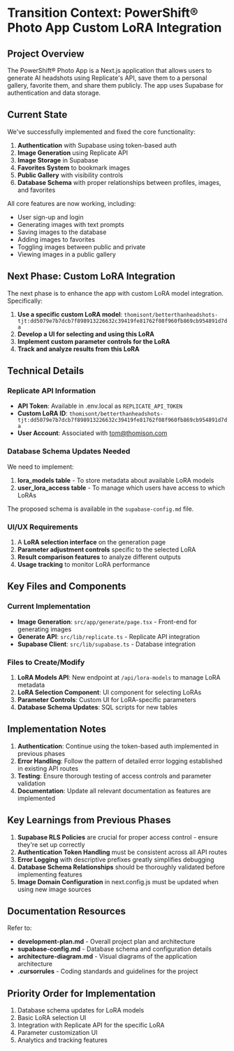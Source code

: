 # Transition Context: PowerShift® Photo App Custom LoRA Integration

## Project Overview

The PowerShift® Photo App is a Next.js application that allows users to generate AI headshots using Replicate's API, save them to a personal gallery, favorite them, and share them publicly. The app uses Supabase for authentication and data storage.

## Current State

We've successfully implemented and fixed the core functionality:

1. **Authentication** with Supabase using token-based auth
2. **Image Generation** using Replicate API
3. **Image Storage** in Supabase
4. **Favorites System** to bookmark images
5. **Public Gallery** with visibility controls
6. **Database Schema** with proper relationships between profiles, images, and favorites

All core features are now working, including:
- User sign-up and login
- Generating images with text prompts
- Saving images to the database
- Adding images to favorites
- Toggling images between public and private
- Viewing images in a public gallery

## Next Phase: Custom LoRA Integration

The next phase is to enhance the app with custom LoRA model integration. Specifically:

1. **Use a specific custom LoRA model**: `thomisont/betterthanheadshots-tjt:dd5079e7b7dcb7f898913226632c39419fe81762f08f960fb869cb954891d7da`
2. **Develop a UI for selecting and using this LoRA**
3. **Implement custom parameter controls for the LoRA**
4. **Track and analyze results from this LoRA**

## Technical Details

### Replicate API Information

- **API Token**: Available in .env.local as `REPLICATE_API_TOKEN`
- **Custom LoRA ID**: `thomisont/betterthanheadshots-tjt:dd5079e7b7dcb7f898913226632c39419fe81762f08f960fb869cb954891d7da`
- **User Account**: Associated with tom@thomison.com

### Database Schema Updates Needed

We need to implement:

1. **lora_models table** - To store metadata about available LoRA models
2. **user_lora_access table** - To manage which users have access to which LoRAs

The proposed schema is available in the `supabase-config.md` file.

### UI/UX Requirements

1. A **LoRA selection interface** on the generation page
2. **Parameter adjustment controls** specific to the selected LoRA
3. **Result comparison features** to analyze different outputs
4. **Usage tracking** to monitor LoRA performance

## Key Files and Components

### Current Implementation

- **Image Generation**: `src/app/generate/page.tsx` - Front-end for generating images
- **Generate API**: `src/lib/replicate.ts` - Replicate API integration
- **Supabase Client**: `src/lib/supabase.ts` - Database integration

### Files to Create/Modify

1. **LoRA Models API**: New endpoint at `/api/lora-models` to manage LoRA metadata
2. **LoRA Selection Component**: UI component for selecting LoRAs
3. **Parameter Controls**: Custom UI for LoRA-specific parameters
4. **Database Schema Updates**: SQL scripts for new tables

## Implementation Notes

1. **Authentication**: Continue using the token-based auth implemented in previous phases
2. **Error Handling**: Follow the pattern of detailed error logging established in existing API routes
3. **Testing**: Ensure thorough testing of access controls and parameter validation
4. **Documentation**: Update all relevant documentation as features are implemented

## Key Learnings from Previous Phases

1. **Supabase RLS Policies** are crucial for proper access control - ensure they're set up correctly
2. **Authentication Token Handling** must be consistent across all API routes
3. **Error Logging** with descriptive prefixes greatly simplifies debugging
4. **Database Schema Relationships** should be thoroughly validated before implementing features
5. **Image Domain Configuration** in next.config.js must be updated when using new image sources

## Documentation Resources

Refer to:
- **development-plan.md** - Overall project plan and architecture
- **supabase-config.md** - Database schema and configuration details
- **architecture-diagram.md** - Visual diagrams of the application architecture
- **.cursorrules** - Coding standards and guidelines for the project

## Priority Order for Implementation

1. Database schema updates for LoRA models
2. Basic LoRA selection UI
3. Integration with Replicate API for the specific LoRA
4. Parameter customization UI
5. Analytics and tracking features 